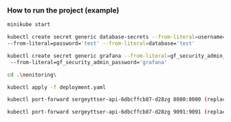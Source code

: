 ### How to run the project (example)

```bash
minikube start
```

```bash
kubectl create secret generic database-secrets --from-literal=username=test
--from-literal=password='test' --from-literal=database='test'
```

```bash
kubectl create secret generic grafana --from-literal=gf_security_admin_user='admin'
 --from-literal=gf_security_admin_password='grafana'
```

```bash
cd .\monitoring\
```

```bash
kubectl apply -f deployment.yaml
```

```bash
kubectl port-forward sergeyttser-api-6dbcffcb87-d28zg 8080:8080 (replace with your pod name)
```

```bash
kubectl port-forward sergeyttser-api-6dbcffcb87-d28zg 9091:9091 (replace with your pod name)
```
